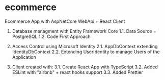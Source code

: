 # ecommerce
Ecommerce App with AspNetCore WebApi + React Client

1. Database managment with Entity Framework Core
  1.1. Data Source = PostgreSQL
  1.2. Code First Approach

2. Access Control using Microsoft Identity
  2.1. AppDbContext extending IdentityDbContext
  2.2. Extending UserIdentity to manage Users of the Application 

3. Client created with:
  3.1. Create React App with TypeScript
  3.2. Added ESLint with "airbnb" + react hooks support
  3.3. Added Prettier

